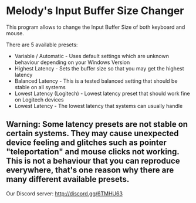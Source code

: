 # Melody's Input Buffer Size Changer
This program allows to change the Input Buffer Size of both keyboard and mouse.

There are 5 available presets:
- Variable / Automatic - Uses default settings which are unknown behaviour depending on your Windows Version
- Highest Latency - Sets the buffer size so that you may get the highest latency
- Balanced Latency - This is a tested balanced setting that should be stable on all systems
- Lowest Latency (Logitech) - Lowest latency preset that should work fine on Logitech devices
- Lowest Latency - The lowest latency that systems can usually handle

## Warning: Some latency presets are not stable on certain systems. They may cause unexpected device feeling and glitches such as pointer "teleportation" and mouse clicks not working. This is not a behaviour that you can reproduce everywhere, that's one reason why there are many different available presets.

Our Discord server: http://discord.gg/6TMHU63
